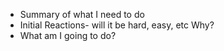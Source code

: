 - Summary of what I need to do
- Initial Reactions- will it be hard, easy, etc
	Why?
- What am I going to do?